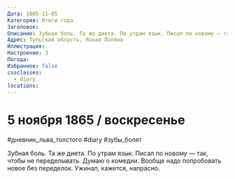 ```yaml
---
Дата: 1865-11-05
Категория: Итоги года
Заголовок: 
Описание: Зубная боль. Та же диета. По утрам язык. Писал по новому — так, чтобы не переделывать. Думаю о комедии. Вообще надо попробовать новое без переделок. Ужинал, кажется, напрасно.
Адрес: Тульская область, Ясная Поляна
Иллюстрация: 
Настроение: 3
Погода: 
Избранное: false
cssclasses:
  - diary
locations:
---
```


# 5 ноября 1865 / воскресенье

#дневник_льва_толстого #diary #зубы_болят

Зубная боль. Та же диета. По утрам язык. Писал по новому — так, чтобы не переделывать. Думаю о комедии. Вообще надо попробовать новое без переделок. Ужинал, кажется, напрасно.